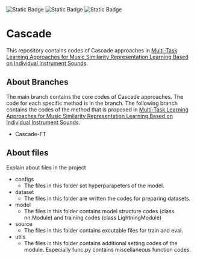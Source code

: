<p style="display: inline">
  <img alt="Static Badge" src="https://img.shields.io/badge/Python-3.10.9-yellow?logo=python">
  <img alt="Static Badge" src="https://img.shields.io/badge/Pytorch-1.12.1-blue?logo=pytorch">
  <img alt="Static Badge" src="https://img.shields.io/badge/Numpy-1.24.3-red?logo=numpy">
</p>

# Cascade
This repository contains codes of Cascade approaches in [Multi-Task Learning Approaches for Music Similarity Representation Learning Based on Individual Instrument Sounds](http://www.apsipa2024.org/files/papers/333.pdf).

## About Branches
The main branch contains the core codes of Cascade approaches. The code for each specific method is in the branch.
The following branch contains the codes of the method that is proposed in [Multi-Task Learning Approaches for Music Similarity Representation Learning Based on Individual Instrument Sounds](http://www.apsipa2024.org/files/papers/333.pdf).
- Cascade-FT

## About files
Explain about files in the project

- configs
  - The files in this folder set hyperparapeters of the model.
- dataset
  - The files in this folder are written the codes for preparing datasets.
- model
  - The files in this folder contains model structure codes (class nn.Module) and training codes (class LightningModule)
- source
  - The files in this folder contains excutable files for train and eval.
- utils
  - The files in this folder contains additional setting codes of the module. Especially func.py contains miscellaneous function codes.

